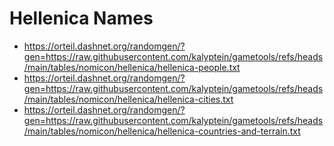 
# Hellenica Names

* https://orteil.dashnet.org/randomgen/?gen=https://raw.githubusercontent.com/kalyptein/gametools/refs/heads/main/tables/nomicon/hellenica/hellenica-people.txt
* https://orteil.dashnet.org/randomgen/?gen=https://raw.githubusercontent.com/kalyptein/gametools/refs/heads/main/tables/nomicon/hellenica/hellenica-cities.txt
* https://orteil.dashnet.org/randomgen/?gen=https://raw.githubusercontent.com/kalyptein/gametools/refs/heads/main/tables/nomicon/hellenica/hellenica-countries-and-terrain.txt
